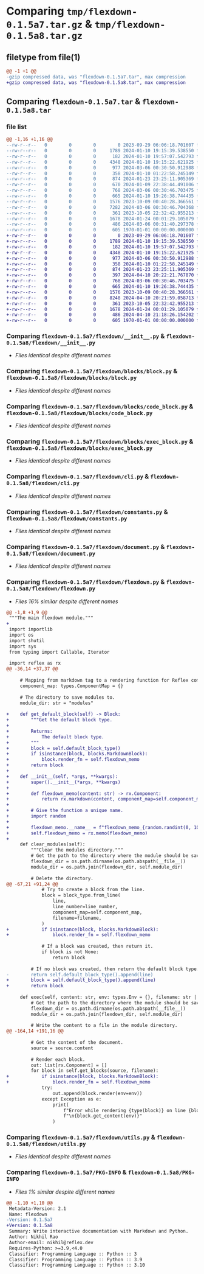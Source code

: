 # Comparing `tmp/flexdown-0.1.5a7.tar.gz` & `tmp/flexdown-0.1.5a8.tar.gz`

## filetype from file(1)

```diff
@@ -1 +1 @@
-gzip compressed data, was "flexdown-0.1.5a7.tar", max compression
+gzip compressed data, was "flexdown-0.1.5a8.tar", max compression
```

## Comparing `flexdown-0.1.5a7.tar` & `flexdown-0.1.5a8.tar`

### file list

```diff
@@ -1,16 +1,16 @@
--rw-r--r--   0        0        0        0 2023-09-29 06:06:18.701607 flexdown-0.1.5a7/README.md
--rw-r--r--   0        0        0     1789 2024-01-10 19:15:39.538550 flexdown-0.1.5a7/flexdown/__init__.py
--rw-r--r--   0        0        0      182 2024-01-10 19:57:07.542793 flexdown-0.1.5a7/flexdown/blocks/__init__.py
--rw-r--r--   0        0        0     4348 2024-01-10 19:15:22.621925 flexdown-0.1.5a7/flexdown/blocks/block.py
--rw-r--r--   0        0        0      977 2024-03-06 00:30:50.912988 flexdown-0.1.5a7/flexdown/blocks/code_block.py
--rw-r--r--   0        0        0      358 2024-01-10 01:22:58.245149 flexdown-0.1.5a7/flexdown/blocks/eval_block.py
--rw-r--r--   0        0        0      874 2024-01-23 23:25:11.905369 flexdown-0.1.5a7/flexdown/blocks/exec_block.py
--rw-r--r--   0        0        0      670 2024-01-09 22:38:44.491006 flexdown-0.1.5a7/flexdown/blocks/markdown_block.py
--rw-r--r--   0        0        0      768 2024-03-06 00:30:46.703475 flexdown-0.1.5a7/flexdown/cli.py
--rw-r--r--   0        0        0      665 2024-01-10 19:26:38.744435 flexdown-0.1.5a7/flexdown/constants.py
--rw-r--r--   0        0        0     1576 2023-10-09 00:40:28.366561 flexdown-0.1.5a7/flexdown/document.py
--rw-r--r--   0        0        0     7282 2024-03-06 00:30:46.704368 flexdown-0.1.5a7/flexdown/flexdown.py
--rw-r--r--   0        0        0      361 2023-10-05 22:32:42.955213 flexdown-0.1.5a7/flexdown/types.py
--rw-r--r--   0        0        0     1678 2024-01-24 00:01:29.105079 flexdown-0.1.5a7/flexdown/utils.py
--rw-r--r--   0        0        0      486 2024-03-06 00:31:40.297378 flexdown-0.1.5a7/pyproject.toml
--rw-r--r--   0        0        0      605 1970-01-01 00:00:00.000000 flexdown-0.1.5a7/PKG-INFO
+-rw-r--r--   0        0        0        0 2023-09-29 06:06:18.701607 flexdown-0.1.5a8/README.md
+-rw-r--r--   0        0        0     1789 2024-01-10 19:15:39.538550 flexdown-0.1.5a8/flexdown/__init__.py
+-rw-r--r--   0        0        0      182 2024-01-10 19:57:07.542793 flexdown-0.1.5a8/flexdown/blocks/__init__.py
+-rw-r--r--   0        0        0     4348 2024-01-10 19:15:22.621925 flexdown-0.1.5a8/flexdown/blocks/block.py
+-rw-r--r--   0        0        0      977 2024-03-06 00:30:50.912988 flexdown-0.1.5a8/flexdown/blocks/code_block.py
+-rw-r--r--   0        0        0      358 2024-01-10 01:22:58.245149 flexdown-0.1.5a8/flexdown/blocks/eval_block.py
+-rw-r--r--   0        0        0      874 2024-01-23 23:25:11.905369 flexdown-0.1.5a8/flexdown/blocks/exec_block.py
+-rw-r--r--   0        0        0      397 2024-04-10 20:22:21.767870 flexdown-0.1.5a8/flexdown/blocks/markdown_block.py
+-rw-r--r--   0        0        0      768 2024-03-06 00:30:46.703475 flexdown-0.1.5a8/flexdown/cli.py
+-rw-r--r--   0        0        0      665 2024-01-10 19:26:38.744435 flexdown-0.1.5a8/flexdown/constants.py
+-rw-r--r--   0        0        0     1576 2023-10-09 00:40:28.366561 flexdown-0.1.5a8/flexdown/document.py
+-rw-r--r--   0        0        0     8248 2024-04-10 20:21:59.058713 flexdown-0.1.5a8/flexdown/flexdown.py
+-rw-r--r--   0        0        0      361 2023-10-05 22:32:42.955213 flexdown-0.1.5a8/flexdown/types.py
+-rw-r--r--   0        0        0     1678 2024-01-24 00:01:29.105079 flexdown-0.1.5a8/flexdown/utils.py
+-rw-r--r--   0        0        0      486 2024-04-10 21:18:26.154202 flexdown-0.1.5a8/pyproject.toml
+-rw-r--r--   0        0        0      605 1970-01-01 00:00:00.000000 flexdown-0.1.5a8/PKG-INFO
```

### Comparing `flexdown-0.1.5a7/flexdown/__init__.py` & `flexdown-0.1.5a8/flexdown/__init__.py`

 * *Files identical despite different names*

### Comparing `flexdown-0.1.5a7/flexdown/blocks/block.py` & `flexdown-0.1.5a8/flexdown/blocks/block.py`

 * *Files identical despite different names*

### Comparing `flexdown-0.1.5a7/flexdown/blocks/code_block.py` & `flexdown-0.1.5a8/flexdown/blocks/code_block.py`

 * *Files identical despite different names*

### Comparing `flexdown-0.1.5a7/flexdown/blocks/exec_block.py` & `flexdown-0.1.5a8/flexdown/blocks/exec_block.py`

 * *Files identical despite different names*

### Comparing `flexdown-0.1.5a7/flexdown/cli.py` & `flexdown-0.1.5a8/flexdown/cli.py`

 * *Files identical despite different names*

### Comparing `flexdown-0.1.5a7/flexdown/constants.py` & `flexdown-0.1.5a8/flexdown/constants.py`

 * *Files identical despite different names*

### Comparing `flexdown-0.1.5a7/flexdown/document.py` & `flexdown-0.1.5a8/flexdown/document.py`

 * *Files identical despite different names*

### Comparing `flexdown-0.1.5a7/flexdown/flexdown.py` & `flexdown-0.1.5a8/flexdown/flexdown.py`

 * *Files 16% similar despite different names*

```diff
@@ -1,8 +1,9 @@
 """The main flexdown module."""
+
 import importlib
 import os
 import shutil
 import sys
 from typing import Callable, Iterator
 
 import reflex as rx
@@ -36,14 +37,37 @@
 
     # Mapping from markdown tag to a rendering function for Reflex components.
     component_map: types.ComponentMap = {}
 
     # The directory to save modules to.
     module_dir: str = "modules"
 
+    def get_default_block(self) -> Block:
+        """Get the default block type.
+
+        Returns:
+            The default block type.
+        """
+        block = self.default_block_type()
+        if isinstance(block, blocks.MarkdownBlock):
+            block.render_fn = self.flexdown_memo
+        return block
+
+    def __init__(self, *args, **kwargs):
+        super().__init__(*args, **kwargs)
+
+        def flexdown_memo(content: str) -> rx.Component:
+            return rx.markdown(content, component_map=self.component_map)
+
+        # Give the function a unique name.
+        import random
+
+        flexdown_memo.__name__ = f"flexdown_memo_{random.randint(0, 100000)}"
+        self.flexdown_memo = rx.memo(flexdown_memo)
+
     def clear_modules(self):
         """Clear the modules directory."""
         # Get the path to the directory where the module should be saved.
         flexdown_dir = os.path.dirname(os.path.abspath(__file__))
         module_dir = os.path.join(flexdown_dir, self.module_dir)
 
         # Delete the directory.
@@ -67,21 +91,24 @@
             # Try to create a block from the line.
             block = block_type.from_line(
                 line,
                 line_number=line_number,
                 component_map=self.component_map,
                 filename=filename,
             )
+            if isinstance(block, blocks.MarkdownBlock):
+                block.render_fn = self.flexdown_memo
 
             # If a block was created, then return it.
             if block is not None:
                 return block
 
         # If no block was created, then return the default block type.
-        return self.default_block_type().append(line)
+        block = self.default_block_type().append(line)
+        return block
 
     def exec(self, content: str, env: types.Env = {}, filename: str | None = None):
         # Get the path to the directory where the module should be saved.
         flexdown_dir = os.path.dirname(os.path.abspath(__file__))
         module_dir = os.path.join(flexdown_dir, self.module_dir)
 
         # Write the content to a file in the module directory.
@@ -164,14 +191,16 @@
 
         # Get the content of the document.
         source = source.content
 
         # Render each block.
         out: list[rx.Component] = []
         for block in self.get_blocks(source, filename):
+            if isinstance(block, blocks.MarkdownBlock):
+                block.render_fn = self.flexdown_memo
             try:
                 out.append(block.render(env=env))
             except Exception as e:
                 print(
                     f"Error while rendering {type(block)} on line {block.start_line_number}. "
                     f"\n{block.get_content(env)}"
                 )
```

### Comparing `flexdown-0.1.5a7/flexdown/utils.py` & `flexdown-0.1.5a8/flexdown/utils.py`

 * *Files identical despite different names*

### Comparing `flexdown-0.1.5a7/PKG-INFO` & `flexdown-0.1.5a8/PKG-INFO`

 * *Files 1% similar despite different names*

```diff
@@ -1,10 +1,10 @@
 Metadata-Version: 2.1
 Name: flexdown
-Version: 0.1.5a7
+Version: 0.1.5a8
 Summary: Write interactive documentation with Markdown and Python.
 Author: Nikhil Rao
 Author-email: nikhil@reflex.dev
 Requires-Python: >=3.9,<4.0
 Classifier: Programming Language :: Python :: 3
 Classifier: Programming Language :: Python :: 3.9
 Classifier: Programming Language :: Python :: 3.10
```

